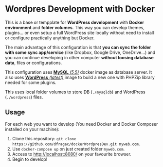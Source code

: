 # Wordpres Development with Docker

This is a base or tempplate for **WordPress development** with **Docker environment** and **folder volumes**. This way you can develop themes, plugins... or even setup a full WordPress site locally without need to install or configure practically anything but Docker.

The main advantage of this configuration is that **you can sync the folder with some sync app/service** (like Dropbox, Google Drive, OneDrive...) and you can continue developing in other computer **without loosing database data**, files or configurations.

This configuration uses [**MySQL** *(5.5)*](https://hub.docker.com/_/mysql/) docker image as database server. It also uses [**WordPress** *(latest)*](https://hub.docker.com/_/wordpress/) image to build a new one with PHPZip library needed for some plugins.

This uses local folder volumes to store DB (``./mysqldb``) and WordPress (``./wordpress``) files.

## Usage

For each web you want to develop (You need Docker and Docker Composer installed on your machine):

1. Clone this repository: ``git clone https://github.com/dfragac/dockerWordpresDev.git myweb.com``.
2. Use ``docker-compose up`` on just created folder ``myweb.com``.
3. Access to [http://localhost:8080/](http://localhost:8080/) on your favourite browser.
4. Begin to develop!